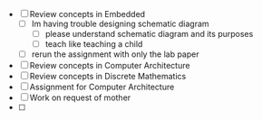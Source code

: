 - [ ] Review concepts in Embedded
	- [ ] Im having trouble designing schematic diagram
		- [ ] please understand schematic diagram and its purposes
		- [ ] teach like teaching a child
	- [ ] rerun the assignment with only the lab paper
- [ ] Review concepts in Computer Architecture
- [ ] Review concepts in Discrete Mathematics
- [ ] Assignment for Computer Architecture
- [ ] Work on request of mother
- [ ] 
